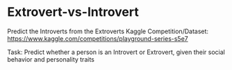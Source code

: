 # Extrovert-vs-Introvert

Predict the Introverts from the Extroverts
Kaggle Competition/Dataset: https://www.kaggle.com/competitions/playground-series-s5e7

Task: Predict whether a person is an Introvert or Extrovert, given their social behavior and personality traits
